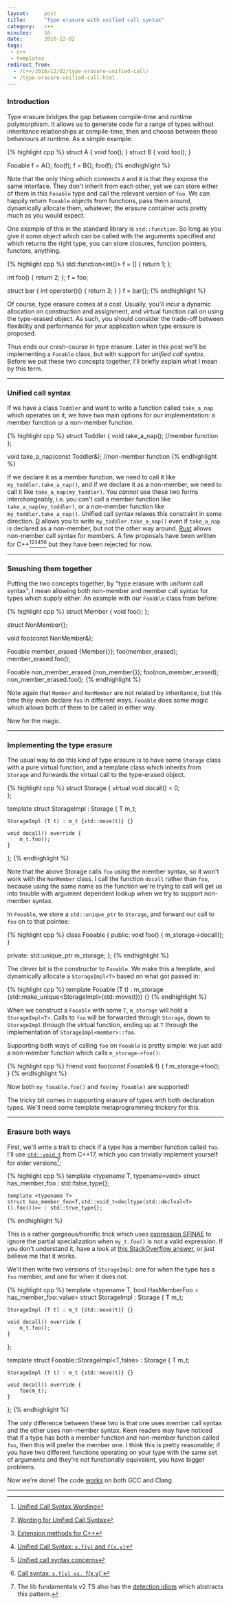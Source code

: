 ```yaml
---
layout:     post
title:      "Type erasure with unified call syntax"
category:   c++
minutes:    10
date:       2016-12-02
tags:
 - c++
 - templates
redirect_from:
  - /c++/2016/12/02/type-erasure-unified-call/
  - /type-erasure-unified-call.html
---
```


### Introduction

Type erasure bridges the gap between compile-time and runtime polymorphism. It allows us to generate code for a range of types without inheritance relationships at compile-time, then and choose between these behaviours at runtime. As a simple example:

{% highlight cpp %}
struct A { void foo(); }
struct B { void foo(); }

Fooable f = A{};
foo(f);
f = B{};
foo(f);
{% endhighlight %}

Note that the only thing which connects `A` and `B` is that they expose the same interface. They don't inherit from each other, yet we can store either of them in this `Fooable` type and call the relevant version of `foo`.  We can happily return `Fooable` objects from functions, pass them around, dynamically allocate them, whatever; the erasure container acts pretty much as you would expect.

One example of this in the standard library is `std::function`. So long as you give it some object which can be called with the arguments specified and which returns the right type, you can store closures, function pointers, functors, anything.

{% highlight cpp %}
std::function<int()> f = [] { return 1; };

int foo() { return 2; };
f = foo;

struct bar { int operator()() { return 3; } }
f = bar{};
{% endhighlight %}

Of course, type erasure comes at a cost. Usually, you'll incur a dynamic allocation on construction and assignment, and virtual function call on using the type-erased object. As such, you should consider the trade-off between flexibility and performance for your application when type erasure is proposed.

Thus ends our crash-course in type erasure. Later in this post we'll be implementing a `Fooable` class, but with support for *unified call syntax*. Before we put these two concepts together, I'll briefly explain what I mean by this term.

-------------------------------------

### Unified call syntax

If we have a class `Toddler` and want to write a function called `take_a_nap` which operates on it, we have two main options for our implementation: a member function or a non-member function.

{% highlight cpp %}
struct Toddler {
    void take_a_nap(); //member function
};

void take_a_nap(const Toddler&); //non-member function
{% endhighlight %}

If we declare it as a member function, we need to call it like `my_toddler.take_a_nap()`, and if we declare it as a non-member, we need to call it like `take_a_nap(my_toddler)`. You *cannot* use these two forms interchangeably, i.e. you can't call a member function like `take_a_nap(my_toddler)`, or a non-member function like `my_toddler.take_a_nap()`. Unified call syntax relaxes this constraint in some direction. [D](https://dlang.org/spec/function.html#pseudo-member)  allows you to write `my_toddler.take_a_nap()` even if `take_a_nap` is declared as a non-member, but not the other way around. [Rust](https://doc.rust-lang.org/beta/book/ufcs.html) allows non-member call syntax for members. A few proposals have been written for C++[^2][^3][^4][^5][^6][^7] but they have been rejected for now.

[^2]: [Unified Call Syntax Wording](http://www.open-std.org/jtc1/sc22/wg21/docs/papers/2016/p0251r0.pdf)
[^3]: [Wording for Unified Call Syntax](http://www.open-std.org/jtc1/sc22/wg21/docs/papers/2016/p0301r1.html)
[^4]: [Extension methods for C++](http://www.open-std.org/jtc1/sc22/wg21/docs/papers/2015/p0079r0.pdf)
[^5]: [Unified Call Syntax: `x.f(y)` and `f(x,y)`](http://www.open-std.org/jtc1/sc22/wg21/docs/papers/2015/n4474.pdf)
[^6]: [Unified call syntax concerns](http://www.open-std.org/jtc1/sc22/wg21/docs/papers/2015/p0131r0.pdf)
[^7]: [Call syntax: `x.f(y) vs. `f(x,y)`](http://www.open-std.org/jtc1/sc22/wg21/docs/papers/2014/n4174.pdf)

---------------------------------

### Smushing them together

Putting the two concepts together, by "type erasure with uniform call syntax", I mean allowing both non-member and member call syntax for types which supply either. An example with our `Fooable` class from before:

{% highlight cpp %}
struct Member {
    void foo();
};

struct NonMember{};

void foo(const NonMember&);

Fooable member_erased {Member{}};
foo(member_erased);
member_erased.foo();

Fooable non_member_erased {non_member{}};
foo(non_member_erased);
non_member_erased.foo();
{% endhighlight %}

Note again that `Member` and `NonMember` are not related by inheritance, but this time they even declare `foo` in different ways. `Fooable` does some magic which allows both of them to be called in either way.

Now for the magic.

-------------------------------

### Implementing the type erasure

The usual way to do this kind of type erasure is to have some `Storage` class with a pure virtual function, and a template class which inherits from `Storage` and forwards the virtual call to the type-erased object.

{% highlight cpp %}
struct Storage {
    virtual void docall() = 0;  
};

template <typename T>
struct StorageImpl : Storage {
    T m_t;
    
    StorageImpl (T t) : m_t {std::move(t)} {}
    
    void docall() override {
        m_t.foo();
    }
};
{% endhighlight %}

Note that the above Storage calls `foo` using the member syntax, so it won't work with the `NonMember` class. I call the function `docall` rather than `foo`, because using the same name as the function we're trying to call will get us into trouble with argument dependent lookup when we try to support non-member syntax.

In `Fooable`, we store a `std::unique_ptr` to `Storage`, and forward our call to `foo` on to that pointee:

{% highlight cpp %}
class Fooable {
public:
    void foo() { m_storage->docall(); }

private:
    std::unique_ptr<Storage> m_storage;
};
{% endhighlight %}

The clever bit is the constructor to `Fooable`. We make this a template, and dynamically allocate a `StorageImpl<T>` based on what got passed in:

{% highlight cpp %}
    template <typename T>
    Fooable (T t) 
        : m_storage {std::make_unique<StorageImpl<T>>(std::move(t))}
    {}
{% endhighlight %}

When we construct a `Fooable` with some `T`, `m_storage` will hold a `StorageImpl<T>`. Calls to `foo` will be forwarded through `Storage`, down to `StorageImpl` through the virtual function, ending up at `T` through the implementation of `StorageImpl<member>::foo`.

Supporting both ways of calling `foo` on `Fooable` is pretty simple: we just add a non-member function which calls `m_storage->foo()`:

{% highlight cpp %}
    friend void foo(const Fooable& f) { f.m_storage->foo(); }
{% endhighlight %}

Now both `my_fooable.foo()` and `foo(my_fooable)` are supported!

The tricky bit comes in supporting erasure of types with both declaration types. We'll need some template metaprogramming trickery for this.

-------------------------

### Erasure both ways

First, we'll write a trait to check if a type has a member function called `foo`. I'll use [`std::void_t`](http://en.cppreference.com/w/cpp/types/void_t) from C++17, which you can trivially implement yourself for older versions[^1]:

{% highlight cpp %}
    template <typename T, typename=void>
    struct has_member_foo : std::false_type{};
    
    template <typename T>
    struct has_member_foo<T,std::void_t<decltype(std::declval<T>().foo())>> : std::true_type{};
{% endhighlight %}

This is a rather gorgeous/horrific trick which uses [expression SFINAE](http://stackoverflow.com/questions/12654067/what-is-expression-sfinae#12654277) to ignore the partial specialization when `my_t.foo()` is not a valid expression. If you don't understand it, have a look at [this StackOverflow answer](http://stackoverflow.com/questions/27687389/how-does-void-t-work#27688405), or just believe me that it works.

[^1]: The lib fundamentals v2 TS also has the [detection idiom](http://en.cppreference.com/w/cpp/experimental/is_detected) which abstracts this pattern.

We'll then write two versions of `StorageImpl`: one for when the type has a `foo` member, and one for when it does not.

{% highlight cpp %}
template <typename T, bool HasMemberFoo = has_member_foo<T>::value>
struct StorageImpl : Storage {
   T m_t;
    
    StorageImpl (T t) : m_t {std::move(t)} {}
    
    void docall() override {
        m_t.foo();
    }
};

template <typename T>
struct Fooable::StorageImpl<T,false> : Storage {
    T m_t;
        
    StorageImpl (T t) : m_t {std::move(t)} {}
    
    void docall() override {
        foo(m_t);
    }
};
{% endhighlight %}

The only difference between these two is that one uses member call syntax and the other uses non-member syntax. Keen readers may have noticed that if a type has both a member function and non-member function called `foo`, then this will prefer the member one. I think this is pretty reasonable; if you have two different functions operating on your type with the same set of arguments and they're not functionally equivalent, you have bigger problems.

Now we're done! The code [works](http://coliru.stacked-crooked.com/a/943c66d4f278b1bd) on both GCC and Clang.

-------
